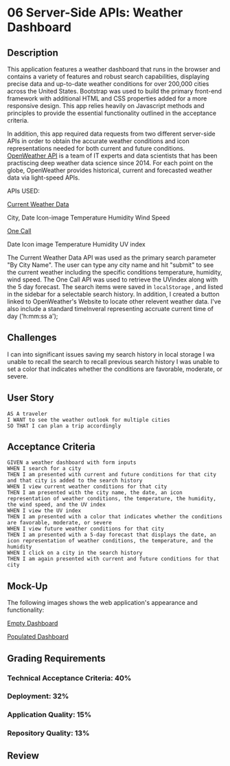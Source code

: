  # 06 Server-Side APIs: Weather Dashboard

## Description

This application features a weather dashboard that runs in the browser and contains a variety of features and robust search capabilities, displaying precise data and up-to-date weather conditions for over 200,000 cities across the United States. Bootstrap was used to build the primary front-end framework with additional HTML and CSS properties added for a more responsive design. This app relies heavily on Javascript methods and principles to provide the essential functionality outlined in the acceptance criteria.  

In addition, this app required data requests from two different server-side APIs in order to obtain the accurate weather conditions and icon representations needed for both current and future conditions. [OpenWeather API](https://openweathermap.org/api) is a team of IT experts and data scientists that has been practiscing deep weather data science since 2014. For each point on the globe, OpenWeather provides historical, current and forecasted weather data via light-speed APIs.

APIs USED:

[Current Weather Data](https://openweathermap.org/current) 

City, Date 
Icon-image
Temperature
Humidity
Wind Speed


[One Call](https://openweathermap.org/api/one-call-api) 

Date
Icon image
Temperature
Humidity
UV index

The Current Weather Data API was used as the primary search parameter "By City Name". The user can type any city name and hit "submit" to see the current weather including the specific conditions temperature, humidity, wind speed. The One Call API was used to retrieve the UVindex along with the 5 day forecast. The search items were saved in  `localStorage` , and listed in the sidebar for a selectable search history. In addition, I created a button linked to OpenWeather's Website to locate other relevent weather data. I've also include a standard timeInveral representing accruate current time of day ('h:mm:ss a');

## Challenges 
I can into significant issues saving my search history in local storage
I wa unable to recall the search to recall previous search history
I was unable to set a color that indicates whether the conditions are favorable, moderate, or severe.


## User Story

```
AS A traveler
I WANT to see the weather outlook for multiple cities
SO THAT I can plan a trip accordingly
```

## Acceptance Criteria

```
GIVEN a weather dashboard with form inputs
WHEN I search for a city
THEN I am presented with current and future conditions for that city and that city is added to the search history
WHEN I view current weather conditions for that city
THEN I am presented with the city name, the date, an icon representation of weather conditions, the temperature, the humidity, the wind speed, and the UV index
WHEN I view the UV index
THEN I am presented with a color that indicates whether the conditions are favorable, moderate, or severe
WHEN I view future weather conditions for that city
THEN I am presented with a 5-day forecast that displays the date, an icon representation of weather conditions, the temperature, and the humidity
WHEN I click on a city in the search history
THEN I am again presented with current and future conditions for that city
```

## Mock-Up

The following images shows the web application's appearance and functionality:

[Empty Dashboard](images/WeatherDashOne.png) 

[Populated Dashboard](images/WeatherDashboardscreenshot.png) 




## Grading Requirements

### Technical Acceptance Criteria: 40%

### Deployment: 32%

### Application Quality: 15%

### Repository Quality: 13%

## Review


